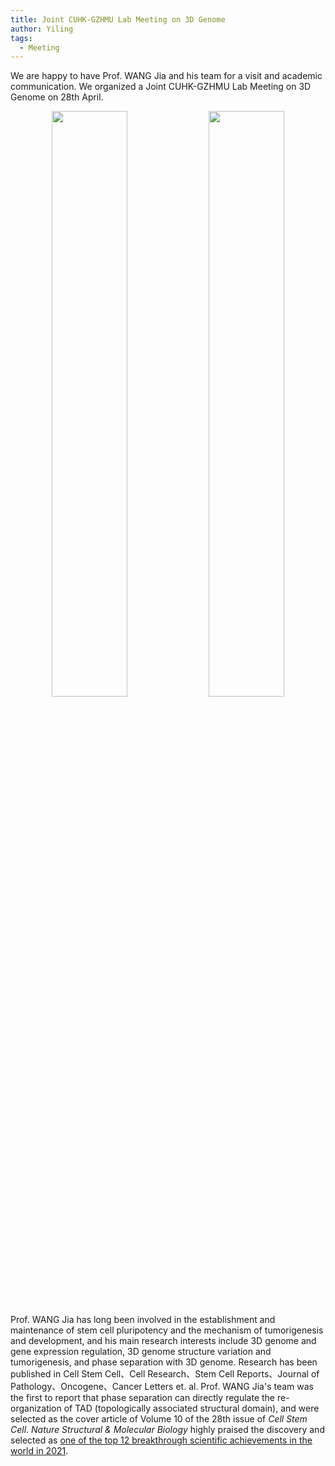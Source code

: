 ```yaml
---
title: Joint CUHK-GZHMU Lab Meeting on 3D Genome
author: Yiling
tags: 
  - Meeting
---
```


We are happy to have Prof. WANG Jia and his team for a visit and academic communication. We organized a Joint CUHK-GZHMU Lab Meeting on 3D Genome on 28th April. 


<p align="center" width="95%">
    <img width="49%" src="https://lh3.googleusercontent.com/pw/AJFCJaWs7kL33KSYR1UJ8E3BJgd4C6bgPR5aIZRtwnTm41XQIRxIqI8aECqYws66PmmOs9bILfLd9Gqam8HbNAr2MAIR9i3IMfZIosMdIJCBYbPsgIc6vMEaysvCqOiNv1JcE_kkh5sgWwzTQi3AZWU6brM=w1608-h1010-s-no">
    <img width="49%" src="https://lh3.googleusercontent.com/pw/AJFCJaU8JKcV98MvIrLcUbT_vzrnJhnj7-8YjBBjCj41ijHFlviwCe1tgXSF3ZlMfS1K9Dh5nPBTmed3xFyxH8Td9B1dbsYU3s7UQu1oYNEYQ3p2G66D68n0RYFK5XuCrxVtddqujvOou0crLhAQpcOEUxo=w2178-h1452-s-no">
</p>


Prof. WANG Jia has long been involved in the establishment and maintenance of stem cell pluripotency and the mechanism of tumorigenesis and development, and his main research interests include 3D genome and gene expression regulation, 3D genome structure variation and tumorigenesis, and phase separation with 3D genome. Research has been published in Cell Stem Cell、Cell Research、Stem Cell Reports、Journal of Pathology、Oncogene、Cancer Letters et. al. Prof. WANG Jia's team was the first to report that phase separation can directly regulate the re-organization of TAD (topologically associated structural domain), and were selected as the cover article of Volume 10 of the 28th issue of _Cell Stem Cell_. _Nature Structural & Molecular Biology_ highly praised the discovery and selected as [one of the top 12 breakthrough scientific achievements in the world in 2021](https://www.nature.com/nsmb/articles?type=research-highlight&year=2021).


